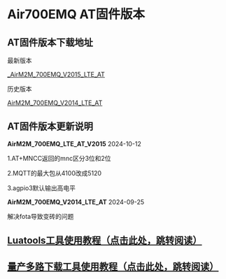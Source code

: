 # Air700EMQ AT固件版本

## AT固件版本下载地址

最新版本

[_AirM2M_700EMQ_V2015_LTE_AT](https://cdn.openluat-erp.openluat.com/erp_site_file/product_file/sw_file_20241012123953_AirM2M_700EMQ_V2015_LTE_AT.zip)

历史版本

[AirM2M_700EMQ_V2014_LTE_AT](https://cdn.openluat-erp.openluat.com/erp_site_file/product_file/sw_file_20240919015650_AirM2M_700EMQ_V2014_LTE_AT.zip)


## AT固件版本更新说明

**AirM2M_700EMQ_LTE_AT_V2015** 2024-10-12

1.AT+MNCC返回的mnc区分3位和2位

2.MQTT的最大包从4100改成5120

3.agpio3默认输出高电平

**AirM2M_700EMQ_V2014_LTE_AT** 2024-09-25

解决fota导致变砖的问题


## [Luatools工具使用教程（点击此处，跳转阅读）](https://docs.openluat.com/Luatools/)

## [量产多路下载工具使用教程（点击此处，跳转阅读）](https://docs.openluat.com/multi_download/)